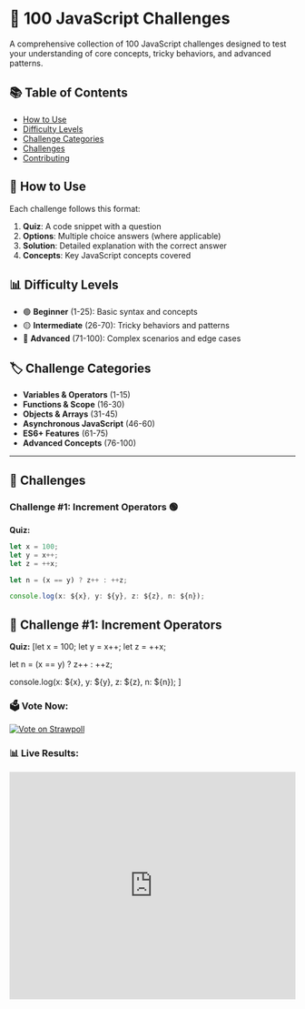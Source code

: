# 🚀 100 JavaScript Challenges

A comprehensive collection of 100 JavaScript challenges designed to test your understanding of core concepts, tricky behaviors, and advanced patterns.

## 📚 Table of Contents

- [How to Use](#how-to-use)
- [Difficulty Levels](#difficulty-levels)
- [Challenge Categories](#challenge-categories)
- [Challenges](#challenges)
- [Contributing](#contributing)

## 🎯 How to Use

Each challenge follows this format:
1. **Quiz**: A code snippet with a question
2. **Options**: Multiple choice answers (where applicable)
3. **Solution**: Detailed explanation with the correct answer
4. **Concepts**: Key JavaScript concepts covered

## 📊 Difficulty Levels

- 🟢 **Beginner** (1-25): Basic syntax and concepts
- 🟡 **Intermediate** (26-70): Tricky behaviors and patterns  
- 🔴 **Advanced** (71-100): Complex scenarios and edge cases

## 🏷️ Challenge Categories

- **Variables & Operators** (1-15)
- **Functions & Scope** (16-30)
- **Objects & Arrays** (31-45)
- **Asynchronous JavaScript** (46-60)
- **ES6+ Features** (61-75)
- **Advanced Concepts** (76-100)

---

## 🧩 Challenges

### Challenge #1: Increment Operators 🟢

**Quiz:**
```javascript
let x = 100;
let y = x++;
let z = ++x;

let n = (x == y) ? z++ : ++z;

console.log(x: ${x}, y: ${y}, z: ${z}, n: ${n});
```
## 🧩 Challenge #1: Increment Operators

**Quiz:** [let x = 100;
let y = x++;
let z = ++x;

let n = (x == y) ? z++ : ++z;

console.log(x: ${x}, y: ${y}, z: ${z}, n: ${n});
]

### 🗳️ Vote Now:
[![Vote on Strawpoll](https://img.shields.io/badge/Vote%20Now-Strawpoll-red?style=for-the-badge)](http://strawpoll.me/your-poll-id)

### 📊 Live Results:
<iframe src="http://strawpoll.me/embed_1/your-poll-id" style="width:100%; height:400px; border:0;">Loading poll...</iframe>
